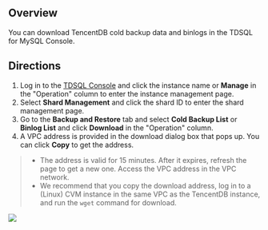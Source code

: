 ## Overview
You can download TencentDB cold backup data and binlogs in the TDSQL for MySQL Console.

## Directions
1. Log in to the [TDSQL Console](https://console.cloud.tencent.com/dcdb) and click the instance name or **Manage** in the "Operation" column to enter the instance management page.
2. Select **Shard Management** and click the shard ID to enter the shard management page.
3. Go to the **Backup and Restore** tab and select **Cold Backup List** or **Binlog List** and click **Download** in the "Operation" column.
4. A VPC address is provided in the download dialog box that pops up. You can click **Copy** to get the address.
>
>- The address is valid for 15 minutes. After it expires, refresh the page to get a new one. Access the VPC address in the VPC network.
>- We recommend that you copy the download address, log in to a (Linux) CVM instance in the same VPC as the TencentDB instance, and run the `wget` command for download.
>
![](https://main.qcloudimg.com/raw/e747cf9d0f529471f4be193533600ca4.png)


